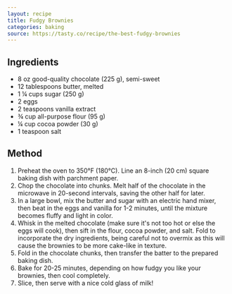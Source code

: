 ```yaml
---
layout: recipe
title: Fudgy Brownies
categories: baking
source: https://tasty.co/recipe/the-best-fudgy-brownies
---
```

## Ingredients

* 8 oz good-quality chocolate (225 g), semi-sweet
* 12 tablespoons butter, melted
* 1 ¼ cups sugar (250 g)
* 2 eggs
* 2 teaspoons vanilla extract
* ¾ cup all-purpose flour (95 g)
* ¼ cup cocoa powder (30 g)
* 1 teaspoon salt

## Method

1. Preheat the oven to 350°F (180°C). Line an 8-inch (20 cm) square baking dish with parchment paper.
2. Chop the chocolate into chunks. Melt half of the chocolate in the microwave in 20-second intervals, saving the other half for later.
3. In a large bowl, mix the butter and sugar with an electric hand mixer, then beat in the eggs and vanilla for 1-2 minutes, until the mixture becomes fluffy and light in color.
4. Whisk in the melted chocolate (make sure it's not too hot or else the eggs will cook), then sift in the flour, cocoa powder, and salt. Fold to incorporate the dry ingredients, being careful not to overmix as this will cause the brownies to be more cake-like in texture.
5. Fold in the chocolate chunks, then transfer the batter to the prepared baking dish.
6. Bake for 20-25 minutes, depending on how fudgy you like your brownies, then cool completely.
7. Slice, then serve with a nice cold glass of milk!